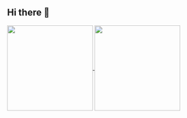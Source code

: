## Hi there 👋


<a href="https://github.com/JoaaoPaulo/github-readme-stats">
  <img height=200 align="center" src="https://github-readme-stats.vercel.app/api?username=JoaaoPaulo" />
</a>
<a href="https://github.com/JoaaoPaulo/convoychat">
  <img height=200 align="center" src="https://github-readme-stats.vercel.app/api/top-langs?username=JoaaoPaulo&layout=compact&langs_count=8&card_width=320" />
</a>
